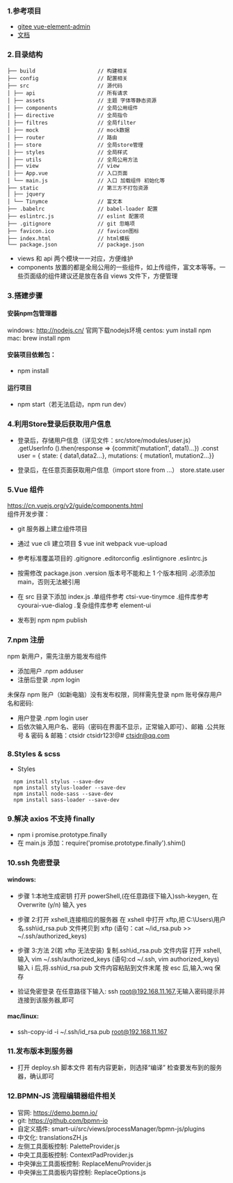### 1.参考项目

- [gitee vue-element-admin](https://gitee.com/mirrors/vue-element-admin)
- [文档](https://panjiachen.github.io/vue-element-admin-site/#/zh-cn/README)

### 2.目录结构

```shell
├── build                    // 构建相关
├── config                   // 配置相关
├── src                      // 源代码
│ ├── api                    // 所有请求
│ ├── assets                 // 主题 字体等静态资源
│ ├── components             // 全局公用组件
│ ├── directive              // 全局指令
│ ├── filtres                // 全局filter
│ ├── mock                   // mock数据
│ ├── router                 // 路由
│ ├── store                  // 全局store管理
│ ├── styles                 // 全局样式
│ ├── utils                  // 全局公用方法
│ ├── view                   // view
│ ├── App.vue                // 入口页面
│ └── main.js                // 入口 加载组件 初始化等
├── static                   // 第三方不打包资源
│ ├── jquery
│ └── Tinymce                // 富文本
├── .babelrc                 // babel-loader 配置
├── eslintrc.js              // eslint 配置项
├── .gitignore               // git 忽略项
├── favicon.ico              // favicon图标
├── index.html               // html模板
└── package.json             // package.json
```

- views 和 api 两个模块一一对应，方便维护
- components 放置的都是全局公用的一些组件，如上传组件，富文本等等。一些页面级的组件建议还是放在各自 views 文件下，方便管理

### 3.搭建步骤
#### 安装npm包管理器
windows: http://nodejs.cn/ 官网下载nodejs环境
centos: yum install npm
mac: brew install npm
#### 安装项目依赖包：
- npm install

#### 运行项目
- npm start（若无法启动，npm run dev）


### 4.利用Store登录后获取用户信息

- 登录后，存储用户信息（详见文件：src/store/modules/user.js）
  .getUserInfo ().then(response => {commit('mutation1', data1)...})
  .const user = { state: { data1,data2...}, mutations: { mutation1, mutation2...}}

- 登录后，在任意页面获取用户信息（import store from ...）
  store.state.user

### 5.Vue 组件

https://cn.vuejs.org/v2/guide/components.html  
组件开发步骤：

- git 服务器上建立组件项目
- 通过 vue cli 建立项目
  $ vue init webpack vue-upload
- 参考标准覆盖项目的
  .gitignore
  .editorconfig
  .eslintignore
  .eslintrc.js

- 按需修改 package.json
  .version 版本号不能和上 1 个版本相同
  .必须添加 main，否则无法被引用

- 在 src 目录下添加 index.js
  .单组件参考 ctsi-vue-tinymce
  .组件库参考 cyourai-vue-dialog
  .复杂组件库参考 element-ui

- 发布到 npm
  npm publish

### 7.npm 注册

npm 新用户，需先注册方能发布组件

- 添加用户
  .npm adduser
- 注册后登录
  .npm login

未保存 npm 账户（如新电脑）没有发布权限，同样需先登录 npm 账号保存用户名和密码:

- 用户登录
  .npm login user
- 后依次输入用户名、密码（密码在界面不显示，正常输入即可）、邮箱
  .公共账号 & 密码 & 邮箱：ctsidr ctsidr123!@# ctsidr@qq.com

### 8.Styles & scss

- Styles
```
  npm install stylus --save-dev
  npm install stylus-loader --save-dev
  npm install node-sass --save-dev
  npm install sass-loader --save-dev
```

### 9.解决 axios 不支持 finally

- npm i promise.prototype.finally
- 在 main.js 添加：require('promise.prototype.finally').shim()

### 10.ssh 免密登录
#### windows:
- 步骤 1:本地生成密钥
  打开 powerShell,(在任意路径下输入)ssh-keygen,
  在 Overwrite (y/n) 输入 yes

- 步骤 2:打开 xshell,连接相应的服务器
  在 xshell 中打开 xftp,把 C:\Users\用户名\.ssh\id_rsa.pub 文件拷贝到 xftp
  (语句：cat ~/id_rsa.pub >> ~/.ssh/authorized_keys)

- 步骤 3:方法 2(若 xftp 无法安装)
  复制.ssh\id_rsa.pub 文件内容
  打开 xshell, 输入 vim ~/.ssh/authorized_keys
  (语句:cd ~/.ssh, vim authorized_keys)
  输入 i 后,将.ssh\id_rsa.pub 文件内容粘贴到文件末尾
  按 esc 后,输入:wq 保存

- 验证免密登录
  在任意路径下输入: ssh root@192.168.11.167,无输入密码提示并连接到该服务器,即可

#### mac/linux:
- ssh-copy-id -i ~/.ssh/id_rsa.pub root@192.168.11.167
  

### 11.发布版本到服务器

- 打开 deploy.sh 脚本文件
  若有内容更新，则选择“编译”
  检查要发布到的服务器，确认即可
  
  
### 12.BPMN-JS 流程编辑器组件相关
- 官网: https://demo.bpmn.io/  
- git: https://github.com/bpmn-io  
- 自定义插件: smart-ui/src/views/processManager/bpmn-js/plugins
- 中文化: translationsZH.js
- 左侧工具面板控制: PaletteProvider.js  
- 中央工具面板控制: ContextPadProvider.js  
- 中央弹出工具面板控制: ReplaceMenuProvider.js  
- 中央弹出工具面板内容控制: ReplaceOptions.js  
 